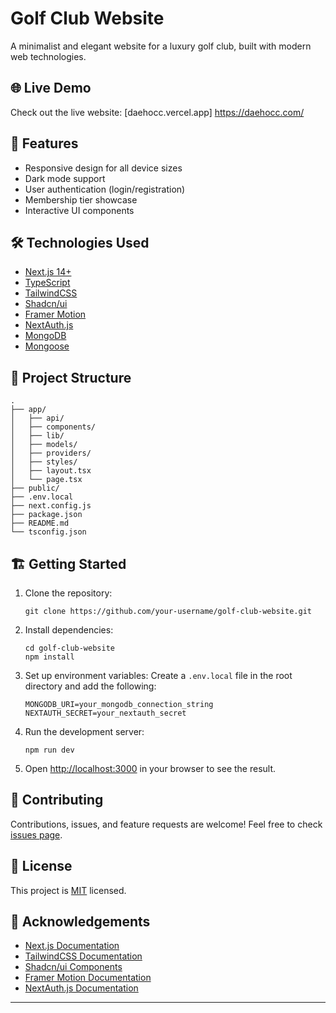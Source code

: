 # Golf Club Website

A minimalist and elegant website for a luxury golf club, built with modern web technologies.

## 🌐 Live Demo

Check out the live website: [daehocc.vercel.app] https://daehocc.com/

## 🚀 Features

- Responsive design for all device sizes
- Dark mode support
- User authentication (login/registration)
- Membership tier showcase
- Interactive UI components

## 🛠 Technologies Used

- [Next.js 14+](https://nextjs.org/)
- [TypeScript](https://www.typescriptlang.org/)
- [TailwindCSS](https://tailwindcss.com/)
- [Shadcn/ui](https://ui.shadcn.com/)
- [Framer Motion](https://www.framer.com/motion/)
- [NextAuth.js](https://next-auth.js.org/)
- [MongoDB](https://www.mongodb.com/)
- [Mongoose](https://mongoosejs.com/)

## 📁 Project Structure

```
.
├── app/
│   ├── api/
│   ├── components/
│   ├── lib/
│   ├── models/
│   ├── providers/
│   ├── styles/
│   ├── layout.tsx
│   └── page.tsx
├── public/
├── .env.local
├── next.config.js
├── package.json
├── README.md
└── tsconfig.json
```

## 🏗 Getting Started

1. Clone the repository:
   ```
   git clone https://github.com/your-username/golf-club-website.git
   ```

2. Install dependencies:
   ```
   cd golf-club-website
   npm install
   ```

3. Set up environment variables:
   Create a `.env.local` file in the root directory and add the following:
   ```
   MONGODB_URI=your_mongodb_connection_string
   NEXTAUTH_SECRET=your_nextauth_secret
   ```

4. Run the development server:
   ```
   npm run dev
   ```

5. Open [http://localhost:3000](http://localhost:3000) in your browser to see the result.

## 🤝 Contributing

Contributions, issues, and feature requests are welcome! Feel free to check [issues page](https://github.com/your-username/golf-club-website/issues).

## 📜 License

This project is [MIT](https://choosealicense.com/licenses/mit/) licensed.

## 👏 Acknowledgements

- [Next.js Documentation](https://nextjs.org/docs)
- [TailwindCSS Documentation](https://tailwindcss.com/docs)
- [Shadcn/ui Components](https://ui.shadcn.com/)
- [Framer Motion Documentation](https://www.framer.com/motion/)
- [NextAuth.js Documentation](https://next-auth.js.org/getting-started/introduction)

---


